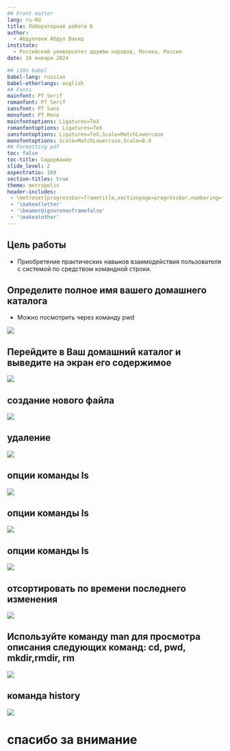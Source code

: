 ```yaml
---
## Front matter
lang: ru-RU
title: Лабораторная работа 6
author:
  - Абдуллахи Абдул Вахид
institute:
  - Российский университет дружбы народов, Москва, Россия
date: 16 января 2024

## i18n babel
babel-lang: russian
babel-otherlangs: english
## Fonts
mainfont: PT Serif
romanfont: PT Serif
sansfont: PT Sans
monofont: PT Mono
mainfontoptions: Ligatures=TeX
romanfontoptions: Ligatures=TeX
sansfontoptions: Ligatures=TeX,Scale=MatchLowercase
monofontoptions: Scale=MatchLowercase,Scale=0.9
## Formatting pdf
toc: false
toc-title: Содержание
slide_level: 2
aspectratio: 169
section-titles: true
theme: metropolis
header-includes:
 - \metroset{progressbar=frametitle,sectionpage=progressbar,numbering=fraction}
 - '\makeatletter'
 - '\beamer@ignorenonframefalse'
 - '\makeatother'
---
```


## Цель работы

- Приобретение практических навыков взаимодействия пользователя с системой по средством командной строки.

## Определите полное имя вашего домашнего каталога

- Можно посмотрить через команду pwd

![](./image/1.png)

## Перейдите в Ваш домашний каталог и выведите на экран его содержимое

![](./image/4.png)

## создание нового файла

![](./image/5.png)

## удаление 

![](./image/9.png)

## опции команды ls

![](./image/10.png)

## опции команды ls

![](./image/10-1.png)

## опции команды ls

![](./image/10-2.png)

## отсортировать по времени последнего изменения

![](./image/11.png)

## Используйте команду man для просмотра описания следующих команд: cd, pwd, mkdir,rmdir, rm

![](./image/12.png)

## команда history

![](./image/13.png)

# спасибо за внимание


